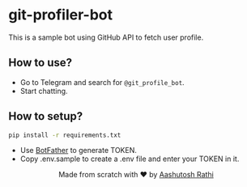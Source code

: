 # git-profiler-bot

This is a sample bot using GitHub API to fetch user profile.

## How to use?

- Go to Telegram and search for `@git_profile_bot`.
- Start chatting.

## How to setup?

```sh
pip install -r requirements.txt
```

- Use [BotFather](https://telegram.me/BotFather) to generate TOKEN.
- Copy .env.sample to create a .env file and enter your TOKEN in it.

<p align="center"> Made from scratch with ❤ by <a href="https://github.com/aashutoshrathi">Aashutosh Rathi</a></p>
